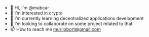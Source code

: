 - 👋 Hi, I’m @mubcar
- 👀 I’m interested in crypto
- 🌱 I’m currently learning decentralized applications development
- 💞️ I’m looking to collaborate on some project related to that
- 📫 How to reach me murilobort@gmail.com

<!---
mubcar/mubcar is a ✨ special ✨ repository because its `README.md` (this file) appears on your GitHub profile.
You can click the Preview link to take a look at your changes.
--->
